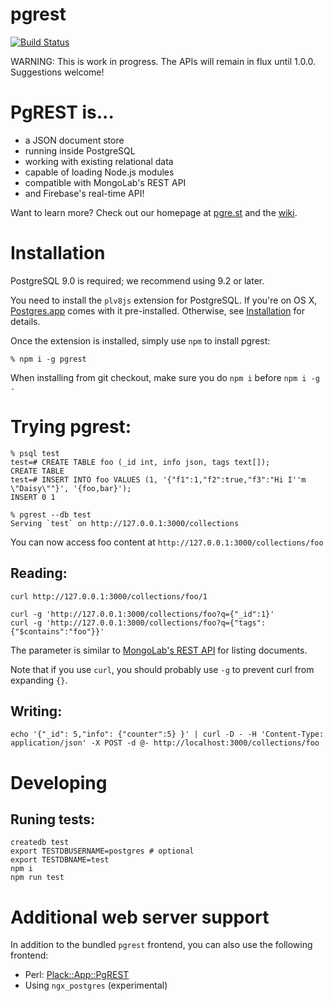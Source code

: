 pgrest
======

[![Build Status](https://travis-ci.org/pgrest/pgrest.png?branch=master)](https://travis-ci.org/clkao/pgrest)

WARNING: This is work in progress. The APIs will remain in flux until 1.0.0. Suggestions welcome!

# PgREST is...

* a JSON document store
* running inside PostgreSQL
* working with existing relational data
* capable of loading Node.js modules
* compatible with MongoLab's REST API
* and Firebase's real-time API!

Want to learn more? Check out our homepage at [pgre.st](http://pgre.st/) and the [wiki](https://github.com/clkao/pgrest/wiki).

# Installation

PostgreSQL 9.0 is required; we recommend using 9.2 or later.

You need to install the `plv8js` extension for PostgreSQL.  If you're on OS X, [Postgres.app](http://postgresapp.com) comes with it pre-installed.  Otherwise, see [Installation](https://github.com/clkao/pgrest/wiki/Installation) for details.

Once the extension is installed, simply use `npm` to install pgrest:

    % npm i -g pgrest

When installing from git checkout, make sure you do `npm i` before `npm i -g .`

# Trying pgrest:

    % psql test
    test=# CREATE TABLE foo (_id int, info json, tags text[]);
    CREATE TABLE
    test=# INSERT INTO foo VALUES (1, '{"f1":1,"f2":true,"f3":"Hi I''m \"Daisy\""}', '{foo,bar}');
    INSERT 0 1

    % pgrest --db test
    Serving `test` on http://127.0.0.1:3000/collections

You can now access foo content at `http://127.0.0.1:3000/collections/foo`

## Reading:

    curl http://127.0.0.1:3000/collections/foo/1

    curl -g 'http://127.0.0.1:3000/collections/foo?q={"_id":1}'
    curl -g 'http://127.0.0.1:3000/collections/foo?q={"tags":{"$contains":"foo"}}'


The parameter is similar to [MongoLab's REST API](https://support.mongolab.com/entries/20433053-rest-api-for-mongodb) for listing documents.

Note that if you use `curl`, you should probably use `-g` to prevent curl from expanding `{}`.

## Writing:

    echo '{"_id": 5,"info": {"counter":5} }' | curl -D - -H 'Content-Type: application/json' -X POST -d @- http://localhost:3000/collections/foo

# Developing

## Runing tests:

```
createdb test
export TESTDBUSERNAME=postgres # optional
export TESTDBNAME=test
npm i
npm run test
```

# Additional web server support

In addition to the bundled `pgrest` frontend, you can also use the following frontend:

* Perl: [Plack::App::PgREST](https://github.com/clkao/Plack-App-PgREST)
* Using `ngx_postgres` (experimental)
